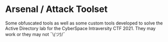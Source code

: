 # Arsenal / Attack Toolset
Some obfuscated tools as well as some custom tools developed to solve the Active Directory lab for the CyberSpace Intraversity CTF 2021. They may work or they may not ¯\\_(ツ)_/¯
